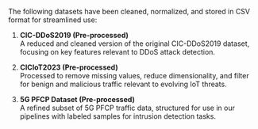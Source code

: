 The following datasets have been cleaned, normalized, and stored in CSV format for streamlined use:

1. **CIC-DDoS2019 (Pre-processed)**  
   A reduced and cleaned version of the original CIC-DDoS2019 dataset, focusing on key features relevant to DDoS attack detection.

2. **CICIoT2023 (Pre-processed)**  
   Processed to remove missing values, reduce dimensionality, and filter for benign and malicious traffic relevant to evolving IoT threats.

3. **5G PFCP Dataset (Pre-processed)**  
   A refined subset of 5G PFCP traffic data, structured for use in our pipelines with labeled samples for intrusion detection tasks.
